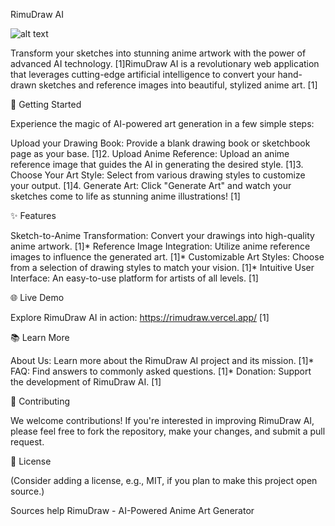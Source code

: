 RimuDraw AI

![alt text](/logo.png)

Transform your sketches into stunning anime artwork with the power of advanced AI technology. [1]RimuDraw AI is a revolutionary web application that leverages cutting-edge artificial intelligence to convert your hand-drawn sketches and reference images into beautiful, stylized anime art.
[1]

🚀 Getting Started

Experience the magic of AI-powered art generation in a few simple steps:

Upload your Drawing Book: Provide a blank drawing book or sketchbook page as your base.
[1]2. Upload Anime Reference: Upload an anime reference image that guides the AI in generating the desired style.
[1]3. Choose Your Art Style: Select from various drawing styles to customize your output.
[1]4. Generate Art: Click "Generate Art" and watch your sketches come to life as stunning anime illustrations!
[1]

✨ Features

Sketch-to-Anime Transformation: Convert your drawings into high-quality anime artwork.
[1]* Reference Image Integration: Utilize anime reference images to influence the generated art.
[1]* Customizable Art Styles: Choose from a selection of drawing styles to match your vision.
[1]* Intuitive User Interface: An easy-to-use platform for artists of all levels.
[1]

🌐 Live Demo

Explore RimuDraw AI in action: https://rimudraw.vercel.app/
[1]

📚 Learn More

About Us: Learn more about the RimuDraw AI project and its mission.
[1]* FAQ: Find answers to commonly asked questions.
[1]* Donation: Support the development of RimuDraw AI.
[1]

🤝 Contributing

We welcome contributions! If you're interested in improving RimuDraw AI, please feel free to fork the repository, make your changes, and submit a pull request.

📄 License

(Consider adding a license, e.g., MIT, if you plan to make this project open source.)

Sources
help
RimuDraw - AI-Powered Anime Art Generator
